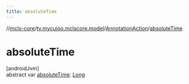 ```yaml
---
title: absoluteTime
---
```

//[mcls-core](../../../index.html)/[tv.mycujoo.mclscore.model](../index.html)/[AnnotationAction](index.html)/[absoluteTime](absolute-time.html)



# absoluteTime



[androidJvm]\
abstract var [absoluteTime](absolute-time.html): [Long](https://kotlinlang.org/api/latest/jvm/stdlib/kotlin/-long/index.html)




